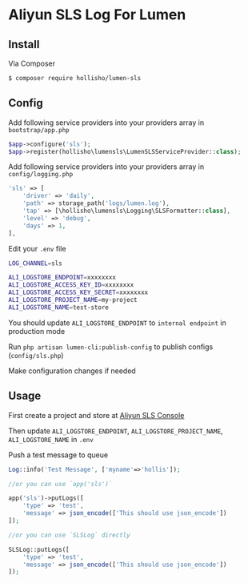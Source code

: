# Aliyun SLS Log For Lumen


## Install

Via Composer

``` bash
$ composer require hollisho/lumen-sls
```

## Config

Add following service providers into your providers array in `bootstrap/app.php`

```php
$app->configure('sls');
$app->register(hollisho\lumensls\LumenSLSServiceProvider::class);
```

Add following service providers into your providers array in `config/logging.php`

```php
'sls' => [
    'driver' => 'daily',
    'path' => storage_path('logs/lumen.log'),
    'tap' => [\hollisho\lumensls\Logging\SLSFormatter::class],
    'level' => 'debug',
    'days' => 1,
],
```

Edit your `.env` file

```bash
LOG_CHANNEL=sls

ALI_LOGSTORE_ENDPOINT=xxxxxxxx
ALI_LOGSTORE_ACCESS_KEY_ID=xxxxxxxx
ALI_LOGSTORE_ACCESS_KEY_SECRET=xxxxxxxx
ALI_LOGSTORE_PROJECT_NAME=my-project
ALI_LOGSTORE_NAME=test-store
```
You should update `ALI_LOGSTORE_ENDPOINT` to `internal endpoint` in production mode

Run `php artisan lumen-cli:publish-config` to publish configs (`config/sls.php`)

Make configuration changes if needed

## Usage

First create a project and store at [Aliyun SLS Console](https://sls.console.aliyun.com/)

Then update `ALI_LOGSTORE_ENDPOINT`, `ALI_LOGSTORE_PROJECT_NAME`, `ALI_LOGSTORE_NAME` in `.env`

Push a test message to queue

```php
Log::info('Test Message', ['myname'=>'hollis']);

//or you can use `app('sls')` 

app('sls')->putLogs([
	'type' => 'test',
	'message' => json_encode(['This should use json_encode'])
]);

//or you can use `SLSLog` directly 

SLSLog::putLogs([
	'type' => 'test',
	'message' => json_encode(['This should use json_encode'])
]);
```
